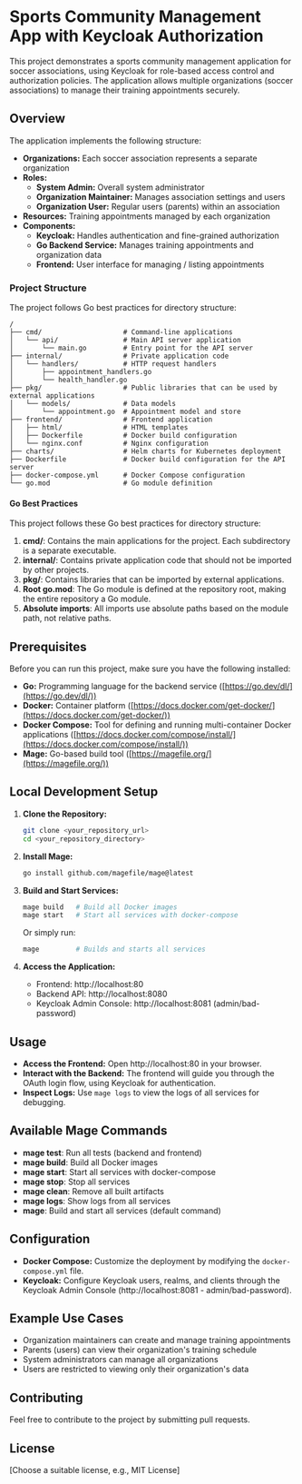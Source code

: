 # Sports Community Management App with Keycloak Authorization

This project demonstrates a sports community management application for soccer associations, using Keycloak for role-based access control
and authorization policies. The application allows multiple organizations (soccer associations) to manage their training appointments
securely.

## Overview

The application implements the following structure:

* **Organizations:** Each soccer association represents a separate organization
* **Roles:**
    * **System Admin:** Overall system administrator
    * **Organization Maintainer:** Manages association settings and users
    * **Organization User:** Regular users (parents) within an association
* **Resources:** Training appointments managed by each organization
* **Components:**
    * **Keycloak:** Handles authentication and fine-grained authorization
    * **Go Backend Service:** Manages training appointments and organization data
    * **Frontend:** User interface for managing / listing appointments

### Project Structure

The project follows Go best practices for directory structure:

```
/
├── cmd/                    # Command-line applications
│   └── api/                # Main API server application
│       └── main.go         # Entry point for the API server
├── internal/               # Private application code
│   └── handlers/           # HTTP request handlers
│       ├── appointment_handlers.go
│       └── health_handler.go
├── pkg/                    # Public libraries that can be used by external applications
│   └── models/             # Data models
│       └── appointment.go  # Appointment model and store
├── frontend/               # Frontend application
│   ├── html/               # HTML templates
│   ├── Dockerfile          # Docker build configuration
│   └── nginx.conf          # Nginx configuration
├── charts/                 # Helm charts for Kubernetes deployment
├── Dockerfile              # Docker build configuration for the API server
├── docker-compose.yml      # Docker Compose configuration
└── go.mod                  # Go module definition
```

#### Go Best Practices

This project follows these Go best practices for directory structure:

1. **cmd/**: Contains the main applications for the project. Each subdirectory is a separate executable.
2. **internal/**: Contains private application code that should not be imported by other projects.
3. **pkg/**: Contains libraries that can be imported by external applications.
4. **Root go.mod**: The Go module is defined at the repository root, making the entire repository a Go module.
5. **Absolute imports**: All imports use absolute paths based on the module path, not relative paths.

## Prerequisites

Before you can run this project, make sure you have the following installed:

*   **Go:** Programming language for the backend service ([https://go.dev/dl/](https://go.dev/dl/))
*   **Docker:** Container platform ([https://docs.docker.com/get-docker/](https://docs.docker.com/get-docker/))
*   **Docker Compose:** Tool for defining and running multi-container Docker applications ([https://docs.docker.com/compose/install/](https://docs.docker.com/compose/install/))
*   **Mage:** Go-based build tool ([https://magefile.org/](https://magefile.org/))

## Local Development Setup

1.  **Clone the Repository:**
    ```bash
    git clone <your_repository_url>
    cd <your_repository_directory>
    ```

2.  **Install Mage:**
    ```bash
    go install github.com/magefile/mage@latest
    ```

3.  **Build and Start Services:**
    ```bash
    mage build   # Build all Docker images
    mage start   # Start all services with docker-compose
    ```

    Or simply run:
    ```bash
    mage         # Builds and starts all services
    ```

4.  **Access the Application:**
    * Frontend: http://localhost:80
    * Backend API: http://localhost:8080
    * Keycloak Admin Console: http://localhost:8081 (admin/bad-password)

## Usage

*   **Access the Frontend:**  Open http://localhost:80 in your browser.
*   **Interact with the Backend:**  The frontend will guide you through the OAuth login flow, using Keycloak for authentication.
*   **Inspect Logs:**  Use `mage logs` to view the logs of all services for debugging.

## Available Mage Commands

*   **mage test**: Run all tests (backend and frontend)
*   **mage build**: Build all Docker images
*   **mage start**: Start all services with docker-compose
*   **mage stop**: Stop all services
*   **mage clean**: Remove all built artifacts
*   **mage logs**: Show logs from all services
*   **mage**: Build and start all services (default command)

## Configuration

*   **Docker Compose:**  Customize the deployment by modifying the `docker-compose.yml` file.
*   **Keycloak:**  Configure Keycloak users, realms, and clients through the Keycloak Admin Console (http://localhost:8081 - admin/bad-password).

## Example Use Cases

* Organization maintainers can create and manage training appointments
* Parents (users) can view their organization's training schedule
* System administrators can manage all organizations
* Users are restricted to viewing only their organization's data

## Contributing

Feel free to contribute to the project by submitting pull requests.

## License

[Choose a suitable license, e.g., MIT License]
